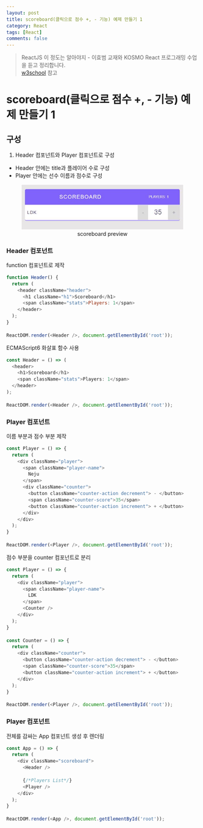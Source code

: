 ```yaml
---
layout: post
title: scoreboard(클릭으로 점수 +, - 기능) 예제 만들기 1
category: React
tags: [React]
comments: false
---
```

> ReactJS 이 정도는 알아야지 - 이효범 교재와 KOSMO React 프로그래밍 수업을 듣고 정리합니다.  
> [w3school](https://www.w3schools.com) 참고

# scoreboard(클릭으로 점수 +, - 기능) 예제 만들기 1

## 구성
1. Header 컴포넌트와 Player 컴포넌트로 구성
  - Header 안에는 title과 플레이어 수로 구성
  - Player 안에는 선수 이름과 점수로 구성  

<center>
<figure>
<img src="/assets/post-img/react/scoreboard.jpg" alt="" width="563">
<figcaption>scoreboard preview</figcaption>
</figure>
</center>

### Header 컴포넌트

function 컴포넌트로 제작  

```javascript
function Header() {
  return (
    <header className="header">
      <h1 className="h1">Scoreboard</h1>
      <span className="stats">Players: 1</span>
    </header>
  );
}
 
ReactDOM.render(<Header />, document.getElementById('root'));
```

ECMAScript6 화살표 함수 사용  

```javascript
const Header = () => (
  <header>
    <h1>Scoreboard</h1>
    <span className="stats">Players: 1</span>
  </header>
);
 
ReactDOM.render(<Header />, document.getElementById('root'));
```

### Player 컴포넌트

이름 부분과 점수 부분 제작  

```javascript
const Player = () => {
  return (
    <div className="player">
      <span className="player-name">
        Neju
      </span>
      <div className="counter">
        <button className="counter-action decrement"> - </button>
        <span className="counter-score">35</span>
        <button className="counter-action increment"> + </button>
      </div>
    </div>
  );
}
 
ReactDOM.render(<Player />, document.getElementById('root'));
```

점수 부분을 counter 컴포넌트로 분리  

```javascript
const Player = () => {
  return (
    <div className="player">
      <span className="player-name">
        LDK
      </span>
      <Counter />
    </div>
  );
}
 
const Counter = () => {
  return (
    <div className="counter">
      <button className="counter-action decrement"> - </button>
      <span className="counter-score">35</span>
      <button className="counter-action increment"> + </button>
    </div>
  );
}
 
ReactDOM.render(<Player />, document.getElementById('root'));
```

### Player 컴포넌트

전체를 감싸는 App 컴포넌트 생성 후 렌더링  

```javascript
const App = () => {
  return (
    <div className="scoreboard">
      <Header />
      
      {/*Players List*/}
      <Player />
    </div>
  );
}
 
ReactDOM.render(<App />, document.getElementById('root'));
```
